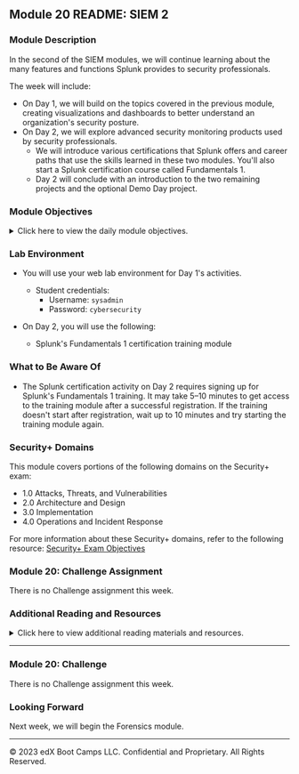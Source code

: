 ## Module 20 README: SIEM 2

### Module Description

In the second of the SIEM modules, we will continue learning about the many features and functions Splunk provides to security professionals.

The week will include: 

- On Day 1, we will build on the topics covered in the previous module, creating visualizations and dashboards to better understand an organization's security posture.
- On Day 2, we will explore advanced security monitoring products used by security professionals.
  - We will introduce various certifications that Splunk offers and career paths that use the skills learned in these two modules. You'll also start a Splunk certification course called Fundamentals 1.
  - Day 2 will conclude with an introduction to the two remaining projects and the optional Demo Day project.


### Module Objectives 

<details>
    <summary>Click here to view the daily module objectives.</summary>

  <br>

- **Day 1:** Splunk Dashboards and Visualizations

  - Create visualizations of single- and multiple-value searches. 

  - Use the `geostats` and `iplocation` commands to add location-based visualizations to searches. 

  - Combine multiple visualizations in a single dashboard. 

  - Modify dashboards with time range input and drilldown capabilities.
- **Day 2:** Advanced Security Monitoring Tools


  - Differentiate between various advanced security monitoring solutions, such as SOARs, UBAs, and UEBAs, and determine which is appropriate for specific security situations.

  - Work towards a Splunk certification with the Splunk Fundamentals program. 
  - Get acquainted with the two remaining projects and the optional Demo Day project.

</details>


### Lab Environment

- You will use your web lab environment for Day 1's activities. 

  - Student credentials:
    - Username: `sysadmin`
    - Password: `cybersecurity`
  
 - On Day 2, you will use the following:  

   - Splunk's Fundamentals 1 certification training module 


### What to Be Aware Of


- The Splunk certification activity on Day 2 requires signing up for Splunk's Fundamentals 1 training. It may take 5&ndash;10 minutes to get access to the training module after a successful registration. If the training doesn't start after registration, wait up to 10 minutes and try starting the training module again.

### Security+ Domains

This module covers portions of the following domains on the Security+ exam:

- 1.0 Attacks, Threats, and Vulnerabilities 
- 2.0 Architecture and Design 
- 3.0 Implementation
- 4.0 Operations and Incident Response 

For more information about these Security+ domains, refer to the following resource: [Security+ Exam Objectives](https://comptiacdn.azureedge.net/webcontent/docs/default-source/exam-objectives/comptia-security-sy0-601-exam-objectives-(2-0).pdf?sfvrsn=8c5889ff_2)

### Module 20: Challenge Assignment

There is no Challenge assignment this week. 

### Additional Reading and Resources

<details> 
<summary> Click here to view additional reading materials and resources. </summary>
</br>

These are provided as optional, recommended resources to supplement the concepts covered in this module.


- **Day 1 Resources**

  - [Splunk: Visualization reference](https://docs.splunk.com/Documentation/Splunk/8.0.6/Viz/Visualizationreference)
  - [Splunk: Dashboard tutorial](https://docs.splunk.com/Documentation/Splunk/8.0.6/SearchTutorial/Aboutdashboards)

- **Day 2 Resources**

  - [Splunk: Enterprise Security software](https://www.splunk.com/en_us/software/enterprise-security.html)
  - [Splunk: Training and certification](https://www.splunk.com/en_us/training.html)


</details>

---

### Module 20: Challenge

There is no Challenge assignment this week.

### Looking Forward 

Next week, we will begin the Forensics module.

---


&copy; 2023 edX Boot Camps LLC. Confidential and Proprietary. All Rights Reserved.    
